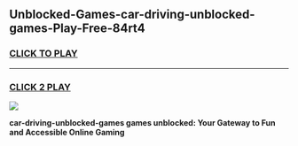 
## Unblocked-Games-car-driving-unblocked-games-Play-Free-84rt4
<h3>
<a href="https://premium76.site?title=car-driving-unblocked-games&ref=23A">CLICK TO PLAY</a></h3>
<hr>

<h3>
<a href="https://premium76.site?title=car-driving-unblocked-games&ref=23A">CLICK 2 PLAY</a>
  
</h3>

<a href="https://premium76.site?title=car-driving-unblocked-games&ref=23A"><img src="https://clearcache.store/games.png"></a>


**car-driving-unblocked-games games unblocked: Your Gateway to Fun and Accessible Online Gaming**
